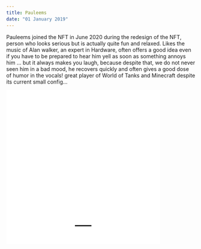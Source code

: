 ```yaml
---
title: Pauleems
date: "01 January 2019"
---
```

Pauleems joined the NFT in June 2020 during the redesign of the NFT, person who looks serious but is actually quite fun and relaxed. Likes the music of Alan walker, an expert in Hardware, often offers a good idea even if you have to be prepared to hear him yell as soon as something annoys him ... but it always makes you laugh, because despite that, we do not never seen him in a bad mood, he recovers quickly and often gives a good dose of humor in the vocals!
great player of World of Tanks and Minecraft despite its current small config...

![Example image](./polo400.gif)

